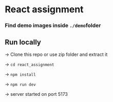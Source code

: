 # React assignment

### Find demo images inside `./demo`folder

## Run locally

-> Clone this repo or use zip folder and extract it

-> `cd react_assignment`

-> `npm install`

-> `npm run dev`

-> server started on port 5173
